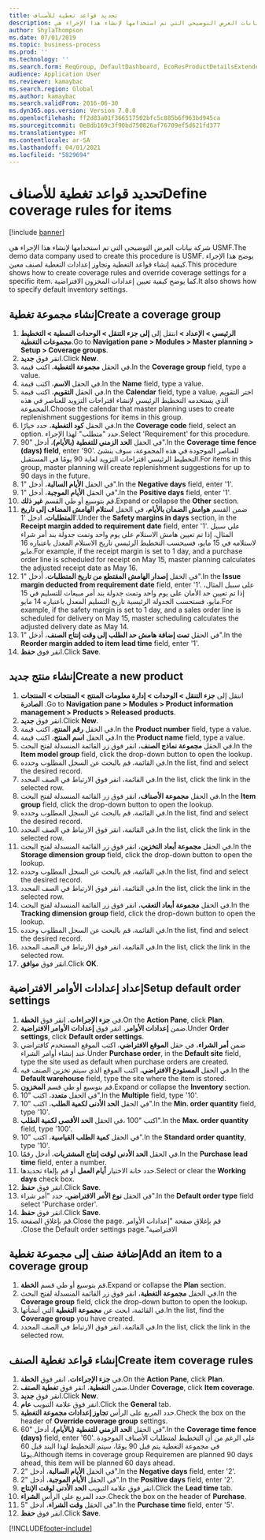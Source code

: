 ```yaml
---
title: تحديد قواعد تغطية للأصناف
description: شركة بيانات العرض التوضيحي التي تم استخدامها لإنشاء هذا الإجراء هي USMF.
author: ShylaThompson
ms.date: 07/01/2019
ms.topic: business-process
ms.prod: ''
ms.technology: ''
ms.search.form: ReqGroup, DefaultDashboard, EcoResProductDetailsExtended, EcoResProductCreate, InventItemOrderSetup, ReqItemTable
audience: Application User
ms.reviewer: kamaybac
ms.search.region: Global
ms.author: kamaybac
ms.search.validFrom: 2016-06-30
ms.dyn365.ops.version: Version 7.0.0
ms.openlocfilehash: ff2d83a01f366517502bfc5c885b6f963bd945ca
ms.sourcegitcommit: 0e8db169c3f90bd750826af76709ef5d621fd377
ms.translationtype: HT
ms.contentlocale: ar-SA
ms.lasthandoff: 04/01/2021
ms.locfileid: "5829694"
---
```

# <a name="define-coverage-rules-for-items"></a><span data-ttu-id="fbaf3-103">تحديد قواعد تغطية للأصناف</span><span class="sxs-lookup"><span data-stu-id="fbaf3-103">Define coverage rules for items</span></span>

[!include [banner](../../includes/banner.md)]

<span data-ttu-id="fbaf3-104">شركة بيانات العرض التوضيحي التي تم استخدامها لإنشاء هذا الإجراء هي USMF.</span><span class="sxs-lookup"><span data-stu-id="fbaf3-104">The demo data company used to create this procedure is USMF.</span></span> <span data-ttu-id="fbaf3-105">يوضح هذا الإجراء كيفية إنشاء قواعد التغطية وتجاوز إعدادات التغطية لصنف معين.</span><span class="sxs-lookup"><span data-stu-id="fbaf3-105">This procedure shows how to create coverage rules and override coverage settings for a specific item.</span></span> <span data-ttu-id="fbaf3-106">كما يوضح كيفية تعيين إعدادات المخزون الافتراضية.</span><span class="sxs-lookup"><span data-stu-id="fbaf3-106">It also shows how to specify default inventory settings.</span></span>


## <a name="create-a-coverage-group"></a><span data-ttu-id="fbaf3-107">إنشاء مجموعة تغطية</span><span class="sxs-lookup"><span data-stu-id="fbaf3-107">Create a coverage group</span></span>
1. <span data-ttu-id="fbaf3-108">انتقل إلى **إلى جزء التنقل > الوحدات النمطية > التخطيط‏‎ الرئيسي > الإعداد > مجموعات التغطية**.</span><span class="sxs-lookup"><span data-stu-id="fbaf3-108">Go to **Navigation pane > Modules > Master planning > Setup > Coverage groups**.</span></span>
2. <span data-ttu-id="fbaf3-109">انقر فوق **جديد**.</span><span class="sxs-lookup"><span data-stu-id="fbaf3-109">Click **New**.</span></span>
3. <span data-ttu-id="fbaf3-110">في الحقل **مجموعة التغطية**، اكتب قيمة.</span><span class="sxs-lookup"><span data-stu-id="fbaf3-110">In the **Coverage group** field, type a value.</span></span>
4. <span data-ttu-id="fbaf3-111">في الحقل **الاسم**، اكتب قيمة.</span><span class="sxs-lookup"><span data-stu-id="fbaf3-111">In the **Name** field, type a value.</span></span>
5. <span data-ttu-id="fbaf3-112">في الحقل **التقويم**، اكتب قيمة.</span><span class="sxs-lookup"><span data-stu-id="fbaf3-112">In the **Calendar** field, type a value.</span></span> <span data-ttu-id="fbaf3-113">اختر التقويم الذي يستخدمه التخطيط الرئيسي لإنشاء اقتراحات التزويد للعناصر في هذه المجموعة.</span><span class="sxs-lookup"><span data-stu-id="fbaf3-113">Choose the calendar that master planning uses to create replenishment suggestions for items in this group.</span></span>  
6. <span data-ttu-id="fbaf3-114">في الحقل **كود التغطية**، حدد خيارًا.</span><span class="sxs-lookup"><span data-stu-id="fbaf3-114">In the **Coverage code** field, select an option.</span></span> <span data-ttu-id="fbaf3-115">حدد "متطلب" لهذا الإجراء.</span><span class="sxs-lookup"><span data-stu-id="fbaf3-115">Select 'Requirement' for this procedure.</span></span>  
7. <span data-ttu-id="fbaf3-116">في الحقل **الحد الزمني للتغطية (بالأيام)**، أدخل "90".</span><span class="sxs-lookup"><span data-stu-id="fbaf3-116">In the **Coverage time fence (days) field**, enter '90'.</span></span> <span data-ttu-id="fbaf3-117">للعناصر الموجودة في هذه المجموعة، سوف ينشئ التخطيط الرئيسي اقتراحات التزويد لغاية 90 يومًا في المستقبل.</span><span class="sxs-lookup"><span data-stu-id="fbaf3-117">For items in this group, master planning will create replenishment suggestions for up to 90 days in the future.</span></span>  
8. <span data-ttu-id="fbaf3-118">في الحقل **الأيام السالبة‬**، أدخل "1".</span><span class="sxs-lookup"><span data-stu-id="fbaf3-118">In the **Negative days** field, enter '1'.</span></span>
9. <span data-ttu-id="fbaf3-119">في الحقل **الأيام الموجبة‬**، أدخل "1".</span><span class="sxs-lookup"><span data-stu-id="fbaf3-119">In the **Positive days** field, enter '1'.</span></span>
10. <span data-ttu-id="fbaf3-120">قم بتوسيع أو طي القسم **غير ذلك**.</span><span class="sxs-lookup"><span data-stu-id="fbaf3-120">Expand or collapse the **Other** section.</span></span>
11. <span data-ttu-id="fbaf3-121">ضمن القسم **هوامش الضمان بالأيام‬**، في الحقل **استلام الهامش المضاف إلى تاريخ المتطلبات**، ادخل '1'.</span><span class="sxs-lookup"><span data-stu-id="fbaf3-121">Under the **Safety margins in days** section, in the **Receipt margin added to requirement date** field, enter '1'.</span></span> <span data-ttu-id="fbaf3-122">على سبيل المثال، إذا تم تعيين هامش الاستلام على يوم واحد وتمت جدولة بند أمر شراء لاستلامه في 15 مايو، فسيحسب التخطيط الرئيسي تاريخ الاستلام المعدل باعتباره 16 مايو.</span><span class="sxs-lookup"><span data-stu-id="fbaf3-122">For example, if the receipt margin is set to 1 day, and a purchase order line is scheduled for receipt on May 15, master planning calculates the adjusted receipt date as May 16.</span></span>  
12. <span data-ttu-id="fbaf3-123">في الحقل **إصدار الهامش المقتطع من تاريخ المتطلبات**، أدخل "1".</span><span class="sxs-lookup"><span data-stu-id="fbaf3-123">In the **Issue margin deducted from requirement date** field, enter '1'.</span></span> <span data-ttu-id="fbaf3-124">على سبيل المثال، إذا تم تعيين حد الأمان‬ على يوم واحد وتمت جدولة بند أمر مبيعات للتسليم في 15 مايو، فستحسب الجدولة الرئيسية تاريخ التسليم المعدل باعتباره 14 مايو.</span><span class="sxs-lookup"><span data-stu-id="fbaf3-124">For example, if the safety margin is set to 1 day, and a sales order line is scheduled for delivery on May 15, master scheduling calculates the adjusted delivery date as May 14.</span></span>  
13. <span data-ttu-id="fbaf3-125">في الحقل **تمت إضافة ‏‫هامش حد الطلب‬ إلى وقت إنتاج الصنف**‬، أدخل "1".</span><span class="sxs-lookup"><span data-stu-id="fbaf3-125">In the **Reorder margin added to item lead time** field, enter '1'.</span></span>
14. <span data-ttu-id="fbaf3-126">انقر فوق **حفظ**.</span><span class="sxs-lookup"><span data-stu-id="fbaf3-126">Click **Save**.</span></span>

## <a name="create-a-new-product"></a><span data-ttu-id="fbaf3-127">إنشاء منتج جديد</span><span class="sxs-lookup"><span data-stu-id="fbaf3-127">Create a new product</span></span>
1. <span data-ttu-id="fbaf3-128">‏‫انتقل إلى ‬**جزء التنقل > الوحدات > إدارة معلومات المنتج > المنتجات > المنتجات الصادرة‬** .</span><span class="sxs-lookup"><span data-stu-id="fbaf3-128">Go to **Navigation pane > Modules > Product information management > Products > Released products**.</span></span>
2. <span data-ttu-id="fbaf3-129">انقر فوق **جديد**.</span><span class="sxs-lookup"><span data-stu-id="fbaf3-129">Click **New**.</span></span>
3. <span data-ttu-id="fbaf3-130">في الحقل **رقم المنتج**، اكتب قيمة.</span><span class="sxs-lookup"><span data-stu-id="fbaf3-130">In the **Product number** field, type a value.</span></span>
4. <span data-ttu-id="fbaf3-131">في الحقل **اسم المنتج**، اكتب قيمة.</span><span class="sxs-lookup"><span data-stu-id="fbaf3-131">In the **Product name** field, type a value.</span></span>
5. <span data-ttu-id="fbaf3-132">في الحقل **مجموعة نماذج الصنف**، انقر فوق زر القائمة المنسدلة لفتح البحث.</span><span class="sxs-lookup"><span data-stu-id="fbaf3-132">In the **Item model group** field, click the drop-down button to open the lookup.</span></span>
6. <span data-ttu-id="fbaf3-133">في القائمة، قم بالبحث عن السجل المطلوب وحدده.</span><span class="sxs-lookup"><span data-stu-id="fbaf3-133">In the list, find and select the desired record.</span></span>
7. <span data-ttu-id="fbaf3-134">في القائمة، انقر فوق الارتباط في الصف المحدد.</span><span class="sxs-lookup"><span data-stu-id="fbaf3-134">In the list, click the link in the selected row.</span></span>
8. <span data-ttu-id="fbaf3-135">في الحقل **مجموعة الأصناف‬‬‬**، انقر فوق زر القائمة المنسدلة لفتح البحث.</span><span class="sxs-lookup"><span data-stu-id="fbaf3-135">In the **Item group** field, click the drop-down button to open the lookup.</span></span>
9. <span data-ttu-id="fbaf3-136">في القائمة، قم بالبحث عن السجل المطلوب وحدده.</span><span class="sxs-lookup"><span data-stu-id="fbaf3-136">In the list, find and select the desired record.</span></span>
10. <span data-ttu-id="fbaf3-137">في القائمة، انقر فوق الارتباط في الصف المحدد.</span><span class="sxs-lookup"><span data-stu-id="fbaf3-137">In the list, click the link in the selected row.</span></span>
11. <span data-ttu-id="fbaf3-138">في الحقل **مجموعة أبعاد التخزين**، انقر فوق زر القائمة المنسدلة لفتح البحث.</span><span class="sxs-lookup"><span data-stu-id="fbaf3-138">In the **Storage dimension group** field, click the drop-down button to open the lookup.</span></span>
12. <span data-ttu-id="fbaf3-139">في القائمة، قم بالبحث عن السجل المطلوب وحدده.</span><span class="sxs-lookup"><span data-stu-id="fbaf3-139">In the list, find and select the desired record.</span></span>
13. <span data-ttu-id="fbaf3-140">في القائمة، انقر فوق الارتباط في الصف المحدد.</span><span class="sxs-lookup"><span data-stu-id="fbaf3-140">In the list, click the link in the selected row.</span></span>
14. <span data-ttu-id="fbaf3-141">في الحقل **مجموعة أبعاد التعقب**‬، انقر فوق زر القائمة المنسدلة لفتح البحث.</span><span class="sxs-lookup"><span data-stu-id="fbaf3-141">In the **Tracking dimension group** field, click the drop-down button to open the lookup.</span></span>
15. <span data-ttu-id="fbaf3-142">في القائمة، قم بالبحث عن السجل المطلوب وحدده.</span><span class="sxs-lookup"><span data-stu-id="fbaf3-142">In the list, find and select the desired record.</span></span>
16. <span data-ttu-id="fbaf3-143">في القائمة، انقر فوق الارتباط في الصف المحدد.</span><span class="sxs-lookup"><span data-stu-id="fbaf3-143">In the list, click the link in the selected row.</span></span>
17. <span data-ttu-id="fbaf3-144">انقر فوق **موافق**.</span><span class="sxs-lookup"><span data-stu-id="fbaf3-144">Click **OK**.</span></span>

## <a name="setup-default-order-settings"></a><span data-ttu-id="fbaf3-145">إعداد إعدادات الأوامر الافتراضية</span><span class="sxs-lookup"><span data-stu-id="fbaf3-145">Setup default order settings</span></span>
1. <span data-ttu-id="fbaf3-146">في **جزء الإجراءات**، انقر فوق **الخطة**.</span><span class="sxs-lookup"><span data-stu-id="fbaf3-146">On the **Action Pane**, click **Plan**.</span></span>
2. <span data-ttu-id="fbaf3-147">ضمن **إعدادات الأوامر‬**، انقر فوق **إعدادات الأوامر الافتراضية‬**.</span><span class="sxs-lookup"><span data-stu-id="fbaf3-147">Under **Order settings**, click **Default order settings**.</span></span>
3. <span data-ttu-id="fbaf3-148">ضمن **أمر الشراء**، في حقل **الموقع الافتراضي**، اكتب الموقع المستخدم كافتراضي عند إنشاء أوامر الشراء.</span><span class="sxs-lookup"><span data-stu-id="fbaf3-148">Under **Purchase order**, in the **Default site** field, type the site used as default when purchase orders are created.</span></span>
4. <span data-ttu-id="fbaf3-149">في الحقل **المستودع الافتراضي‬**‬، اكتب الموقع الذي سيتم تخزين الصنف فيه.</span><span class="sxs-lookup"><span data-stu-id="fbaf3-149">In the **Default warehouse** field, type the site where the item is stored.</span></span>
5. <span data-ttu-id="fbaf3-150">قم بتوسيع أو طي قسم **المخزون**.</span><span class="sxs-lookup"><span data-stu-id="fbaf3-150">Expand or collapse the **Inventory** section.</span></span>
6. <span data-ttu-id="fbaf3-151">في الحقل **متعدد‬**، اكتب "10".</span><span class="sxs-lookup"><span data-stu-id="fbaf3-151">In the **Multiple** field, type '10'.</span></span>
7. <span data-ttu-id="fbaf3-152">في الحقل **الحد الأدنى لكمية الطلب**، اكتب "10".</span><span class="sxs-lookup"><span data-stu-id="fbaf3-152">In the **Min. order quantity** field, type '10'.</span></span>
8. <span data-ttu-id="fbaf3-153">في الحقل **الحد الأقصى لكمية الطلب‏‎**، اكتب "100".</span><span class="sxs-lookup"><span data-stu-id="fbaf3-153">In the **Max. order quantity** field, type '100'.</span></span>
9. <span data-ttu-id="fbaf3-154">في الحقل **كمية الطلب القياسية‬**، اكتب "10".</span><span class="sxs-lookup"><span data-stu-id="fbaf3-154">In the **Standard order quantity**, type '10'.</span></span>
10. <span data-ttu-id="fbaf3-155">في الحقل **الحد الأدنى لوقت إنتاج المشتريات**‬، أدخل رقمًا.</span><span class="sxs-lookup"><span data-stu-id="fbaf3-155">In the **Purchase lead time** field, enter a number.</span></span>
11. <span data-ttu-id="fbaf3-156">حدد خانة الاختيار **أيام العمل** أو قم بإلغاء تحديدها.</span><span class="sxs-lookup"><span data-stu-id="fbaf3-156">Select or clear the **Working days** check box.</span></span>
12. <span data-ttu-id="fbaf3-157">انقر فوق **حفظ**.</span><span class="sxs-lookup"><span data-stu-id="fbaf3-157">Click **Save**.</span></span>
13. <span data-ttu-id="fbaf3-158">في الحقل **نوع الأمر الافتراضي**، حدد "أمر شراء".</span><span class="sxs-lookup"><span data-stu-id="fbaf3-158">In the **Default order type** field select 'Purchase order'.</span></span>
14. <span data-ttu-id="fbaf3-159">انقر فوق **حفظ**.</span><span class="sxs-lookup"><span data-stu-id="fbaf3-159">Click **Save**.</span></span>
15. <span data-ttu-id="fbaf3-160">قم بإغلاق الصفحة.</span><span class="sxs-lookup"><span data-stu-id="fbaf3-160">Close the page.</span></span> <span data-ttu-id="fbaf3-161">قم بإغلاق صفحة ‏‫"إعدادات الأوامر الافتراضية".</span><span class="sxs-lookup"><span data-stu-id="fbaf3-161">Close the Default order settings page.</span></span>  

## <a name="add-an-item-to-a-coverage-group"></a><span data-ttu-id="fbaf3-162">إضافة صنف إلى مجموعة تغطية</span><span class="sxs-lookup"><span data-stu-id="fbaf3-162">Add an item to a coverage group</span></span>
1. <span data-ttu-id="fbaf3-163">قم بتوسيع أو طي قسم **الخطة**.</span><span class="sxs-lookup"><span data-stu-id="fbaf3-163">Expand or collapse the **Plan** section.</span></span>
2. <span data-ttu-id="fbaf3-164">في الحقل **مجموعة التغطية**، انقر فوق زر القائمة المنسدلة لفتح البحث.</span><span class="sxs-lookup"><span data-stu-id="fbaf3-164">In the **Coverage group** field, click the drop-down button to open the lookup.</span></span>
3. <span data-ttu-id="fbaf3-165">في القائمة، ابحث عن **مجموعة التغطية** التي أنشأتها.</span><span class="sxs-lookup"><span data-stu-id="fbaf3-165">In the list, find the **Coverage group** you have created.</span></span>
4. <span data-ttu-id="fbaf3-166">في القائمة، انقر فوق الارتباط في الصف المحدد.</span><span class="sxs-lookup"><span data-stu-id="fbaf3-166">In the list, click the link in the selected row.</span></span>

## <a name="create-item-coverage-rules"></a><span data-ttu-id="fbaf3-167">إنشاء قواعد تغطية الصنف</span><span class="sxs-lookup"><span data-stu-id="fbaf3-167">Create item coverage rules</span></span>
1. <span data-ttu-id="fbaf3-168">في **جزء الإجراءات**، انقر فوق **الخطة**.</span><span class="sxs-lookup"><span data-stu-id="fbaf3-168">On the **Action Pane**, click **Plan**.</span></span>
2. <span data-ttu-id="fbaf3-169">ضمن **التغطية**، انقر فوق **تغطية الصنف‬**.</span><span class="sxs-lookup"><span data-stu-id="fbaf3-169">Under **Coverage**, click **Item coverage**.</span></span>
3. <span data-ttu-id="fbaf3-170">انقر فوق **جديد**.</span><span class="sxs-lookup"><span data-stu-id="fbaf3-170">Click **New**.</span></span>
4. <span data-ttu-id="fbaf3-171">انقر فوق علامة التبويب **عام**.</span><span class="sxs-lookup"><span data-stu-id="fbaf3-171">Click the **General** tab.</span></span>
5. <span data-ttu-id="fbaf3-172">حدد المربع على الرأس **تجاوز إعدادات مجموعة التغطية‬**.</span><span class="sxs-lookup"><span data-stu-id="fbaf3-172">Check the box on the header of **Override coverage group** settings.</span></span>
6. <span data-ttu-id="fbaf3-173">في الحقل **الحد الزمني للتغطية (بالأيام)**، أدخل "60".</span><span class="sxs-lookup"><span data-stu-id="fbaf3-173">In the **Coverage time fence (days)** field, enter '60'.</span></span> <span data-ttu-id="fbaf3-174">على الرغم من أن التخطيط لمتطلبات الأصناف الموجودة في مجموعة التغطية يتم قبل 90 يومًا، سيتم التخطيط لهذا البند قبل 60 يومًا.</span><span class="sxs-lookup"><span data-stu-id="fbaf3-174">Although items in coverage group Requiremen are planned 90 days ahead, this item will be planned 60 days ahead.</span></span>  
7. <span data-ttu-id="fbaf3-175">في الحقل **الأيام السالبة‬**، أدخل "2".</span><span class="sxs-lookup"><span data-stu-id="fbaf3-175">In the **Negative days** field, enter '2'.</span></span>
8. <span data-ttu-id="fbaf3-176">في الحقل **الأيام الموجبة‬**، أدخل "2".</span><span class="sxs-lookup"><span data-stu-id="fbaf3-176">In the **Positive days** field, enter '2'.</span></span>
9. <span data-ttu-id="fbaf3-177">انقر فوق علامة التبويب **الحد الأدنى لوقت الإنتاج**.</span><span class="sxs-lookup"><span data-stu-id="fbaf3-177">Click the **Lead time** tab.</span></span>
10. <span data-ttu-id="fbaf3-178">حدد المربع على الرأس **الشراء**.</span><span class="sxs-lookup"><span data-stu-id="fbaf3-178">Check the box on the header of **Purchase**.</span></span>
11. <span data-ttu-id="fbaf3-179">في الحقل **وقت الشراء**‬، أدخل "5".</span><span class="sxs-lookup"><span data-stu-id="fbaf3-179">In the **Purchase time** field, enter '5'.</span></span>
12. <span data-ttu-id="fbaf3-180">انقر فوق **حفظ**.</span><span class="sxs-lookup"><span data-stu-id="fbaf3-180">Click **Save**.</span></span>



[!INCLUDE[footer-include](../../../includes/footer-banner.md)]